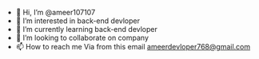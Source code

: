- 👋 Hi, I’m @ameer107107
- 👀 I’m interested in back-end devloper
- 🌱 I’m currently learning back-end devloper
- 💞️ I’m looking to collaborate on company
- 📫 How to reach me Via from this email ameerdevloper768@gmail.com

<!---
ameer107107/ameer107107 is a ✨ special ✨ repository because its `README.md` (this file) appears on your GitHub profile.
You can click the Preview link to take a look at your changes.
--->
